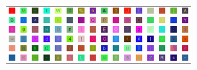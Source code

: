 <table>
<tr>
<td><img src="7D.gif"></td>
<td><img src="4D.gif"></td>
<td><img src="3D.gif"></td>
<td><img src="6C.gif"></td>
<td><img src="57.gif"></td>
<td><img src="30.gif"></td>
<td><img src="25.gif"></td>
<td><img src="6E.gif"></td>
<td><img src="26.gif"></td>
<td><img src="33.gif"></td>
<td><img src="4A.gif"></td>
<td><img src="28.gif"></td>
<td><img src="36.gif"></td>
<td><img src="69.gif"></td>
<td><img src="5D.gif"></td>
<td><img src="41.gif"></td>
</tr>
<tr>
<td><img src="42.gif"></td>
<td><img src="31.gif"></td>
<td><img src="5E.gif"></td>
<td><img src="gr1.gif"></td>
<td><img src="6B.gif"></td>
<td><img src="6D.gif"></td>
<td><img src="76.gif"></td>
<td><img src="51.gif"></td>
<td><img src="50.gif"></td>
<td><img src="74.gif"></td>
<td><img src="40.gif"></td>
<td><img src="6F.gif"></td>
<td><img src="66.gif"></td>
<td><img src="37.gif"></td>
<td><img src="5F.gif"></td>
<td><img src="59.gif"></td>
</tr>
<tr>
<td><img src="39.gif"></td>
<td><img src="67.gif"></td>
<td><img src="gr2.gif"></td>
<td><img src="48.gif"></td>
<td><img src="44.gif"></td>
<td><img src="23.gif"></td>
<td><img src="7B.gif"></td>
<td><img src="54.gif"></td>
<td><img src="45.gif"></td>
<td><img src="4F.gif"></td>
<td><img src="3F.gif"></td>
<td><img src="32.gif"></td>
<td><img src="46.gif"></td>
<td><img src="3B.gif"></td>
<td><img src="3A.gif"></td>
<td><img src="24.gif"></td>
</tr>
<tr>
<td><img src="77.gif"></td>
<td><img src="58.gif"></td>
<td><img src="79.gif"></td>
<td><img src="64.gif"></td>
<td><img src="2B.gif"></td>
<td><img src="34.gif"></td>
<td><img src="21.gif"></td>
<td><img src="29.gif"></td>
<td><img src="47.gif"></td>
<td><img src="38.gif"></td>
<td><img src="72.gif"></td>
<td><img src="63.gif"></td>
<td><img src="49.gif"></td>
<td><img src="22.gif"></td>
<td><img src="3C.gif"></td>
<td><img src="3E.gif"></td>
</tr>
<tr>
<td><img src="5B.gif"></td>
<td><img src="4E.gif"></td>
<td><img src="68.gif"></td>
<td><img src="43.gif"></td>
<td><img src="60.gif"></td>
<td><img src="56.gif"></td>
<td><img src="2A.gif"></td>
<td><img src="70.gif"></td>
<td><img src="62.gif"></td>
<td><img src="2E.gif"></td>
<td><img src="55.gif"></td>
<td><img src="7C.gif"></td>
<td><img src="6A.gif"></td>
<td><img src="78.gif"></td>
<td><img src="gr3.gif"></td>
<td><img src="65.gif"></td>
</tr>
<tr>
<td><img src="2F.gif"></td>
<td><img src="4B.gif"></td>
<td><img src="2D.gif"></td>
<td><img src="2C.gif"></td>
<td><img src="61.gif"></td>
<td><img src="53.gif"></td>
<td><img src="4C.gif"></td>
<td><img src="27.gif"></td>
<td><img src="75.gif"></td>
<td><img src="71.gif"></td>
<td><img src="35.gif"></td>
<td><img src="7A.gif"></td>
<td><img src="5A.gif"></td>
<td><img src="52.gif"></td>
<td><img src="73.gif"></td>
<td><img src="7E.gif"></td>
</tr>
</table>
